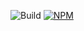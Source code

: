 ![Build](https://github.com/ITS-NIGHTOWL/Webcord/workflows/TypeScript%20CI/badge.svg) [![NPM](https://nodei.co/npm/webcord.png?downloads=true&downloadRank=true&stars=true)](https://nodei.co/npm/webcord/)
